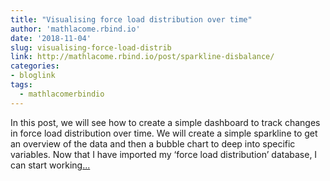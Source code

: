 ```yaml
---
title: "Visualising force load distribution over time"
author: 'mathlacome.rbind.io'
date: '2018-11-04'
slug: visualising-force-load-distrib
link: http://mathlacome.rbind.io/post/sparkline-disbalance/
categories:
- bloglink
tags:
  - mathlacomerbindio
---
```


In this post, we will see how to create a simple dashboard to track changes in force load distribution over time. We will create a simple sparkline to get an overview of the data and then a bubble chart to deep into specific variables. Now that I have imported my ‘force load distribution’ database, I can start working[... <i class="fas fa-external-link-alt"></i>](http://mathlacome.rbind.io/post/sparkline-disbalance/)

